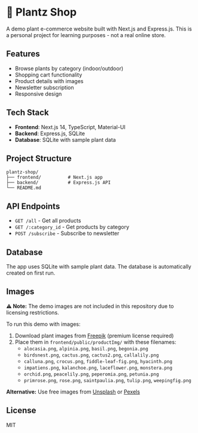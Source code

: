 # 🌱 Plantz Shop

A demo plant e-commerce website built with Next.js and Express.js. This is a personal project for learning purposes - not a real online store.

## Features

- Browse plants by category (indoor/outdoor)
- Shopping cart functionality
- Product details with images
- Newsletter subscription
- Responsive design

## Tech Stack

- **Frontend**: Next.js 14, TypeScript, Material-UI
- **Backend**: Express.js, SQLite
- **Database**: SQLite with sample plant data

## Project Structure

```
plantz-shop/
├── frontend/          # Next.js app
├── backend/           # Express.js API
└── README.md
```

## API Endpoints

- `GET /all` - Get all products
- `GET /:category_id` - Get products by category
- `POST /subscribe` - Subscribe to newsletter

## Database

The app uses SQLite with sample plant data. The database is automatically created on first run.

## Images

**⚠️ Note:** The demo images are not included in this repository due to licensing restrictions.

To run this demo with images:

1. Download plant images from [Freepik](https://www.freepik.com/) (premium license required)
2. Place them in `frontend/public/productImg/` with these filenames:
   - `alocasia.png`, `alpinia.png`, `basil.png`, `begonia.png`
   - `birdsnest.png`, `cactus.png`, `cactus2.png`, `callalily.png`
   - `calluna.png`, `crocus.png`, `fiddle-leaf-fig.png`, `hyacinth.png`
   - `impatiens.png`, `kalanchoe.png`, `laceflower.png`, `monstera.png`
   - `orchid.png`, `peacelily.png`, `peperomia.png`, `petunia.png`
   - `primrose.png`, `rose.png`, `saintpaulia.png`, `tulip.png`, `weepingfig.png`

**Alternative:** Use free images from [Unsplash](https://unsplash.com/) or [Pexels](https://pexels.com/)

## License

MIT
